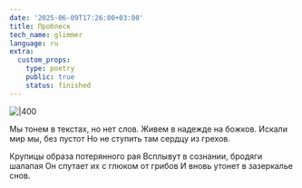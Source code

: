 ```yaml
---
date: '2025-06-09T17:26:00+03:00'
title: Проблеск
tech_name: glimmer
language: ru
extra:
  custom_props:
    type: poetry
    public: true
    status: finished
---
```


![|400](/images/Pastedimage20250609172412.png)

Мы тонем в текстах, но нет слов.
Живем в надежде на божков.
Искали мир мы, без пустот
Но не ступить там сердцу из грехов.

Крупицы образа потерянного рая
Всплывут в сознании, бродяги шалапая
Он спутает их с глюком от грибов
И вновь утонет в зазеркалье снов.
